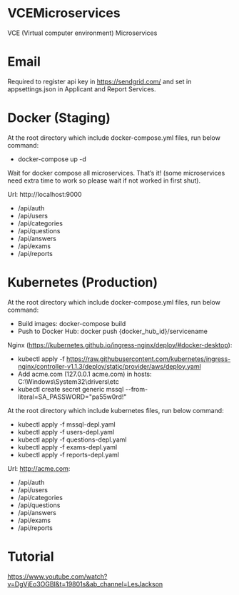 # VCEMicroservices
VCE (Virtual computer environment) Microservices

# Email
 Required to register api key in https://sendgrid.com/ and set in appsettings.json in Applicant and Report Services.

# Docker (Staging)
At the root directory which include docker-compose.yml files, run below command:
 * docker-compose up -d

Wait for docker compose all microservices. That’s it! (some microservices need extra time to work so please wait if not worked in first shut).

Url: http://localhost:9000
 * /api/auth
 * /api/users
 * /api/categories
 * /api/questions
 * /api/answers
 * /api/exams
 * /api/reports

# Kubernetes (Production)
At the root directory which include docker-compose.yml files, run below command:
 * Build images: docker-compose build 
 * Push to Docker Hub: docker push {docker_hub_id}/servicename

Nginx (https://kubernetes.github.io/ingress-nginx/deploy/#docker-desktop):
 * kubectl apply -f https://raw.githubusercontent.com/kubernetes/ingress-nginx/controller-v1.1.3/deploy/static/provider/aws/deploy.yaml
 * Add acme.com (127.0.0.1 acme.com) in hosts: C:\Windows\System32\drivers\etc
 * kubectl create secret generic mssql --from-literal=SA_PASSWORD="pa55w0rd!"
  
At the root directory which include kubernetes files, run below command:
 * kubectl apply -f mssql-depl.yaml
 * kubectl apply -f users-depl.yaml
 * kubectl apply -f questions-depl.yaml
 * kubectl apply -f exams-depl.yaml
 * kubectl apply -f reports-depl.yaml

Url: http://acme.com:
 * /api/auth
 * /api/users
 * /api/categories
 * /api/questions
 * /api/answers
 * /api/exams
 * /api/reports 

# Tutorial
https://www.youtube.com/watch?v=DgVjEo3OGBI&t=19801s&ab_channel=LesJackson

 
